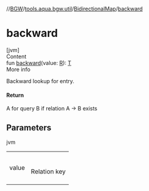 //[BGW](../../../index.md)/[tools.aqua.bgw.util](../index.md)/[BidirectionalMap](index.md)/[backward](backward.md)



# backward  
[jvm]  
Content  
fun [backward](backward.md)(value: [R](index.md)): [T](index.md)  
More info  


Backward lookup for entry.



#### Return  


A for query B if relation A -> B exists



## Parameters  
  
jvm  
  
| | |
|---|---|
| <a name="tools.aqua.bgw.util/BidirectionalMap/backward/#TypeParam(bounds=[kotlin.Any])/PointingToDeclaration/"></a>value| <a name="tools.aqua.bgw.util/BidirectionalMap/backward/#TypeParam(bounds=[kotlin.Any])/PointingToDeclaration/"></a><br><br>Relation key<br><br>|
  
  



